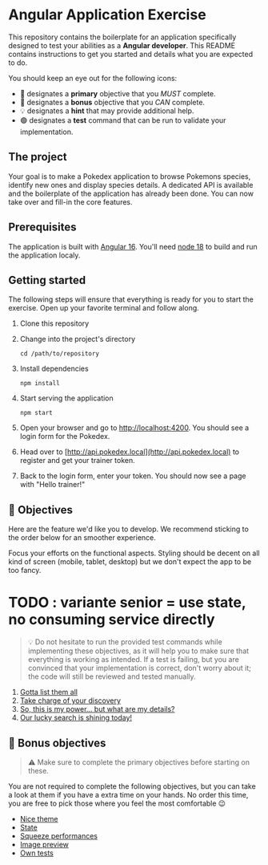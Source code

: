 # Angular Application Exercise

This repository contains the boilerplate for an application specifically designed to test your abilities as a **Angular
developer**. This README contains instructions to get you started and details what you are expected to do.

You should keep an eye out for the following icons:

- 🎯 designates a **primary** objective that you _MUST_ complete.
- 🧠 designates a **bonus** objective that you _CAN_ complete.
- 💡 designates a **hint** that may provide additional help.
- 🟢 designates a **test** command that can be run to validate your implementation.

## The project

Your goal is to make a Pokedex application to browse Pokemons species, identify new ones and display species details. A
dedicated API is available and the boilerplate of the application has already been done. You can now take over and
fill-in the core features.

## Prerequisites

The application is built with [Angular 16](https://angular.io/). You'll need [node 18](https://nodejs.org/en) to build
and run the application localy.

## Getting started

The following steps will ensure that everything is ready for you to start the exercise. Open up your favorite terminal
and follow along.

1. Clone this repository

2. Change into the project's directory
    ```
    cd /path/to/repository
    ```

3. Install dependencies
    ```shell
    npm install
    ```

4. Start serving the application
    ```shell
    npm start
    ```

5. Open your browser and go to [http://localhost:4200](http://localhost:4200). You should see a login form for the
   Pokedex.

6. Head over to [http://api.pokedex.local](http://api.pokedex.local) to register and get your trainer token.

7. Back to the login form, enter your token. You should now see a page with "Hello trainer!"

## 🎯 Objectives

Here are the feature we'd like you to develop. We recommend sticking to the order below for an smoother experience.

Focus your efforts on the functional aspects. Styling should be decent on all kind of screen (mobile, tablet, desktop)
but we don't expect the app to be too fancy.

# TODO : variante senior = use state, no consuming service directly

> 💡 Do not hesitate to run the provided test commands while implementing these objectives, as it will help you to make
> sure that everything is working as intended. If a test is failing, but you are convinced that your implementation is
> correct, don't worry about it; the code will still be reviewed and tested manually.

1. [Gotta list them all](./docs/gotta-list-them-all.md)
2. [Take charge of your discovery](./docs/take-charge-of-your-discovery.md)
3. [So, this is my power... but what are my details?](./docs/so-this-is-my-power-but-what-are-my-details.md)
4. [Our lucky search is shining today!](./docs/our-lucky-search-is-shining-today.md)

## 🧠 Bonus objectives

> ⚠️ Make sure to complete the primary objectives before starting on these.

You are not required to complete the following objectives, but you can take a look at them if you have a extra time on
your hands. No order this time, you are free to pick those where you feel the most comfortable 😉

- [Nice theme](./docs/nice-theme.md)
- [State](./docs/state.md)
- [Squeeze performances](./docs/squeeze-performances.md)
- [Image preview](./docs/image-preview.md)
- [Own tests](./docs/own-tests.md)
